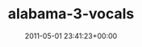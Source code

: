 ---
title:		"alabama-3-vocals"
type:		"photos"
mediatype:		"upload"
location:		"TBC"
date:		"2011-05-01 23:41:23+00:00"
album:		"music"
filename:		"alabama-3-vocals.md"
series:		""
cl_public_id:		"music/alabama-3-vocals"
cl_version:		1497004827
format:		"tiff"
bytes:		5293740
width:		2560
height:		1440
colours:
- "#828282"
- "#3B3B3A"
- "#C6C6C6"
- "#7A7A79"
exposure_mode:		"Manual"
program:		"Manual"
aperture:		"5.0"
focal_length:		"46.0 mm"
iso:		"4000"
shutter_speed:		"1/125"
metering:		"Multi-segment"
flash:		"Off, Did not fire"
white_balance:		"Custom"
colour_temp:		"14000"
has_crop:		"false"
orientation:		"Horizontal (normal)"
camera_model:		"NIKON D7000"
lens_info:		"18-200mm f/3.5-5.6"
artist:		"No artist info"
x_resolution:		"300"
y_resolution:		"300"
---